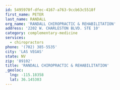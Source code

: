 ```yaml
---
id: 5495970f-dfec-4167-a763-9ccb63c5518f
first_name: PETER
last_name: RANDALL
org_name: 'RANDALL CHIROPRACTIC & REHABILITATION'
address: '2202 W. CHARLESTON BLVD. STE 10'
category: complementary-medicine
services:
  - chiropractors
phone: '(702) 385-5535'
city: 'LAS VEGAS'
state: NV
zip: '89102'
title: 'RANDALL CHIROPRACTIC & REHABILITATION'
_geoloc:
  lng: -115.18358
  lat: 36.145303
---
```

